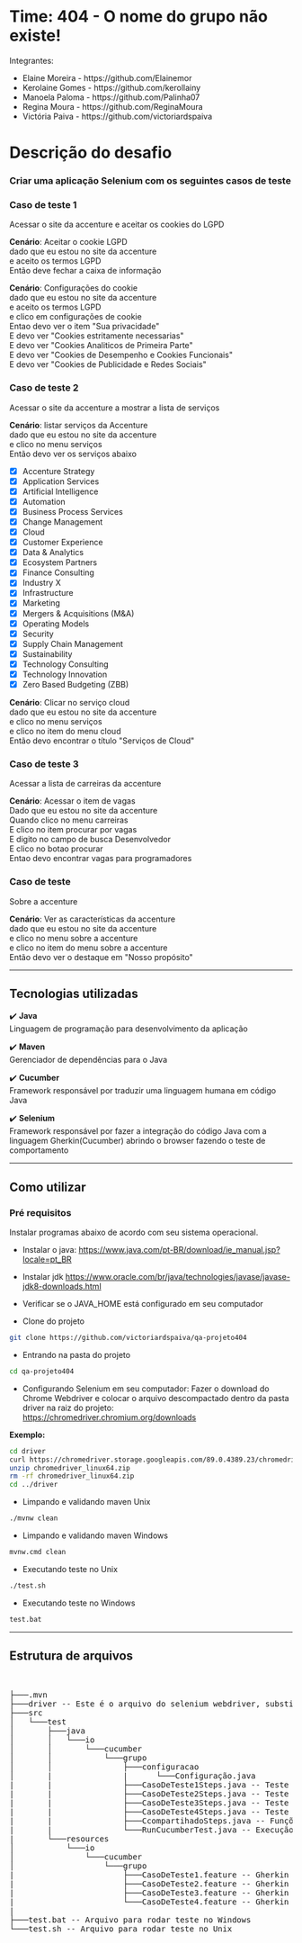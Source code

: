 ﻿# Time: 404 - O nome do grupo não existe!
Integrantes: <br>
<ul>
  <li>Elaine Moreira - https://github.com/Elainemor</li>
  <li>Kerolaine Gomes - https://github.com/kerollainy</li>
	<li>Manoela Paloma - https://github.com/Palinha07</li>
  <li>Regina Moura - https://github.com/ReginaMoura</li>
  <li>Victória Paiva - https://github.com/victoriardspaiva</li>
</ul>

# Descrição do desafio
### Criar uma aplicação Selenium com os seguintes casos de teste

### Caso de teste 1
Acessar o site da accenture e aceitar os cookies do LGPD<br>

<b>Cenário</b>: Aceitar o cookie LGPD<br>
dado que eu estou no site da accenture<br>
e aceito os termos LGPD<br>
Então deve fechar a caixa de informação<br>

<b>Cenário</b>: Configurações do cookie<br>
dado que eu estou no site da accenture<br>
e aceito os termos LGPD<br>
e clico em configurações de cookie<br>
Entao devo ver o item "Sua privacidade"<br>
E devo ver "Cookies estritamente necessarias"<br>
E devo ver "Cookies Analiticos de Primeira Parte"<br>
E devo ver "Cookies de Desempenho e Cookies Funcionais"<br>
E devo ver "Cookies de Publicidade e Redes Sociais"<br>

### Caso de teste 2
Acessar o site da accenture a mostrar a lista de serviços<br>

<b>Cenário</b>: listar serviços da Accenture<br>
dado que eu estou no site da accenture<br>
e clico no menu serviços<br>
Então devo ver os serviços abaixo<br>
- [x] Accenture Strategy
- [x] Application Services
- [x] Artificial Intelligence
- [x] Automation
- [x] Business Process Services
- [x] Change Management
- [x] Cloud
- [x] Customer Experience
- [x] Data & Analytics
- [x] Ecosystem Partners
- [x] Finance Consulting
- [x] Industry X
- [x] Infrastructure
- [x] Marketing
- [x] Mergers & Acquisitions (M&A)
- [x] Operating Models
- [x] Security
- [x] Supply Chain Management
- [x] Sustainability
- [x] Technology Consulting
- [x] Technology Innovation
- [x] Zero Based Budgeting (ZBB)

<b>Cenário</b>: Clicar no serviço cloud<br>
dado que eu estou no site da accenture<br>
e clico no menu serviços<br>
e clico no item do menu cloud<br>
Então devo encontrar o título "Serviços de Cloud"<br>

### Caso de teste 3
Acessar a lista de carreiras da accenture<br>

<b>Cenário</b>: Acessar o item de vagas<br>
Dado que eu estou no site da accenture<br>
Quando clico no menu carreiras<br>
E clico no item procurar por vagas<br>
E digito no campo de busca Desenvolvedor<br>
E clico no botao procurar<br>
Entao devo encontrar vagas para programadores<br>

### Caso de teste
Sobre a accenture<br>

<b>Cenário</b>: Ver as características da accenture<br>
dado que eu estou no site da accenture<br>
e clico no menu sobre a accenture<br>
e clico no item do menu sobre a accenture<br>
Então devo ver o destaque em "Nosso propósito"<br>

--------------------------------------------------------------------

## Tecnologias utilizadas
:heavy_check_mark: <b>Java</b><br>
Linguagem de programação para desenvolvimento da aplicação<br>

:heavy_check_mark: <b>Maven</b><br>
Gerenciador de dependências para o Java<br>

:heavy_check_mark: <b>Cucumber</b><br>
Framework responsável por traduzir uma linguagem humana em código Java<br>

:heavy_check_mark: <b>Selenium</b><br>
Framework responsável por fazer a integração do código Java com a linguagem Gherkin(Cucumber) abrindo o browser fazendo o teste de comportamento<br>

--------------------------------------------------------------------

## Como utilizar
### Pré requisitos
Instalar programas abaixo de acordo com seu sistema operacional.<br>
- Instalar o java:
https://www.java.com/pt-BR/download/ie_manual.jsp?locale=pt_BR
- Instalar jdk
https://www.oracle.com/br/java/technologies/javase/javase-jdk8-downloads.html
- Verificar se o JAVA_HOME está configurado em seu computador


- Clone do projeto
 ```bash
git clone https://github.com/victoriardspaiva/qa-projeto404
 ```

- Entrando na pasta do projeto
 ```bash
cd qa-projeto404
 ```

- Configurando Selenium em seu computador:
Fazer o download do Chrome Webdriver e colocar o arquivo descompactado dentro da pasta driver na raiz do projeto:<br>
https://chromedriver.chromium.org/downloads<br>

<b>Exemplo:</b><br>
 ```bash
cd driver
curl https://chromedriver.storage.googleapis.com/89.0.4389.23/chromedriver_linux64.zip
unzip chromedriver_linux64.zip
rm -rf chromedriver_linux64.zip
cd ../driver
 ```

- Limpando e validando maven Unix
 ```bash
./mvnw clean
 ```
 
- Limpando e validando maven Windows
 ```bash
mvnw.cmd clean
 ```

- Executando teste no Unix
 ```bash
./test.sh
 ```

- Executando teste no Windows
 ```bash
test.bat
 ```

--------------------------------------------------------------------
## Estrutura de arquivos

<br>
<pre>
├───.mvn
├───driver -- Este é o arquivo do selenium webdriver, substitua este arquivo com a versão da sua máquinajunit
├───src
│   └───test
│       ├───java
│       │   └───io
│       │       └───cucumber
│       │           └───grupo
│       │               ├───configuracao
│       |               |      └───Configuração.java   
|       |               ├───CasoDeTeste1Steps.java -- Teste dos Cookeis de privacidade 
|       |               ├───CasoDeTeste2Steps.java -- Teste listar serviços e Could
|       |               ├───CasoDeTeste3Steps.java -- Teste vagas de tecnologia
|       |               ├───CasoDeTeste4Steps.java -- Teste sobre a Accenture 
|       |               ├───CcompartihadoSteps.java -- Funções compartihadas
|       |               └───RunCucumberTest.java -- Execução do teste
|       └───resources        
│           └───io
│               └───cucumber
│                   └───grupo
|                       ├───CasoDeTeste1.feature -- Gherkin com os cenários dos Cookeis de privacidade
|                       ├───CasoDeTeste2.feature -- Gherkin com os cenários listar serviços e Could
|                       ├───CasoDeTeste3.feature -- Gherkin com os cenários vagas de tecnologia
|                       └───CasoDeTeste4.feature -- Gherkin com os cenários sobre a Accenture
|
├───test.bat -- Arquivo para rodar teste no Windows
└───test.sh -- Arquivo para rodar teste no Unix
</pre>
<br>

